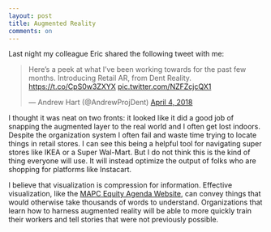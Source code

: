 ```yaml
---
layout: post
title: Augmented Reality
comments: on
---
```

Last night my colleague Eric shared the following tweet with me:
<blockquote class="twitter-tweet" data-lang="en"><p lang="en" dir="ltr">Here’s a peek at what I’ve been working towards for the past few months. Introducing Retail AR, from Dent Reality. <a href="https://t.co/CpS0w3ZXYX">https://t.co/CpS0w3ZXYX</a> <a href="https://t.co/NZFZcjcQX1">pic.twitter.com/NZFZcjcQX1</a></p>&mdash; Andrew Hart (@AndrewProjDent) <a href="https://twitter.com/AndrewProjDent/status/981635577488519170?ref_src=twsrc%5Etfw">April 4, 2018</a></blockquote> <script async src="https://platform.twitter.com/widgets.js" charset="utf-8"></script> 

I thought it was neat on two fronts: it looked like it did a good job of snapping the augmented layer to the real world and I often get lost indoors. Despite the organization system I often fail and waste time trying to locate things in retail stores. I can see this being a helpful tool for navigating super stores like IKEA or a Super Wal-Mart. But I do not think this is the kind of thing everyone will use. It will instead optimize the output of folks who are shopping for platforms like Instacart. 

I believe that visualization is compression for information. Effective visualization, like the [MAPC Equity Agenda Website](http://equityagenda.mapc.org), can convey things that would otherwise take thousands of words to understand. Organizations that learn how to harness augmented reality will be able to more quickly train their workers and tell stories that were not previously possible.